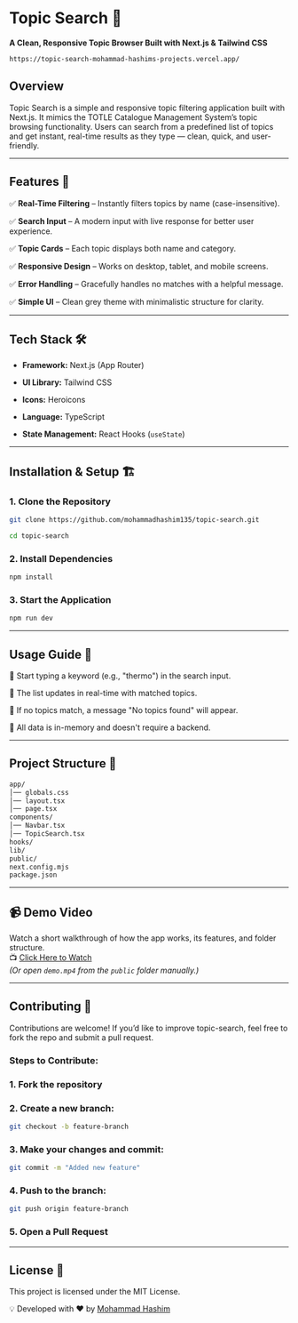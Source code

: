 # **Topic Search** 🎯  
**A Clean, Responsive Topic Browser Built with Next.js & Tailwind CSS**

```url
https://topic-search-mohammad-hashims-projects.vercel.app/
```
## **Overview**  
Topic Search is a simple and responsive topic filtering application built with Next.js. It mimics the TOTLE Catalogue Management System’s topic browsing functionality. Users can search from a predefined list of topics and get instant, real-time results as they type — clean, quick, and user-friendly.

---

## **Features** 🚀  
✅ **Real-Time Filtering** – Instantly filters topics by name (case-insensitive).  

✅ **Search Input** – A modern input with live response for better user experience.  

✅ **Topic Cards** – Each topic displays both name and category.  

✅ **Responsive Design** – Works on desktop, tablet, and mobile screens.

✅ **Error Handling** – Gracefully handles no matches with a helpful message. 

✅ **Simple UI** – Clean grey theme with minimalistic structure for clarity.

---

## **Tech Stack** 🛠  
- **Framework:** Next.js (App Router)  

- **UI Library:** Tailwind CSS  

- **Icons:** Heroicons 

- **Language:** TypeScript  

- **State Management:** React Hooks (`useState`)  

---

## **Installation & Setup** 🏗  
### **1. Clone the Repository**  
```bash
git clone https://github.com/mohammadhashim135/topic-search.git

cd topic-search
```


### **2. Install Dependencies**
```bash
npm install
```


### **3. Start the Application**
```bash
npm run dev
```
---

## Usage Guide 📝

🔹 Start typing a keyword (e.g., "thermo") in the search input.  

🔹 The list updates in real-time with matched topics.  

🔹 If no topics match, a message "No topics found" will appear. 

🔹 All data is in-memory and doesn't require a backend.


---

## **Project Structure** 📂
```bash
app/
│── globals.css
│── layout.tsx
│── page.tsx
components/
│── Navbar.tsx
│── TopicSearch.tsx
hooks/
lib/
public/
next.config.mjs
package.json

```
---
## 📹 Demo Video

Watch a short walkthrough of how the app works, its features, and folder structure.  
📺 [Click Here to Watch](./Demo.mp4)  
*(Or open `demo.mp4` from the `public` folder manually.)*

---
## **Contributing** 🤝
Contributions are welcome! If you’d like to improve topic-search, feel free to fork the repo and submit a pull request.

### **Steps to Contribute:**
### **1. Fork the repository**
### **2. Create a new branch:**
```bash
git checkout -b feature-branch
```

### **3. Make your changes and commit:**

```bash
git commit -m "Added new feature"
```
### **4. Push to the branch:**
```bash
git push origin feature-branch
```
### **5. Open a Pull Request**
---
## **License** 📜
This project is licensed under the MIT License.

💡 Developed with ❤️ by [Mohammad Hashim](https://github.com/mohammadhashim135/topic-search.git)

